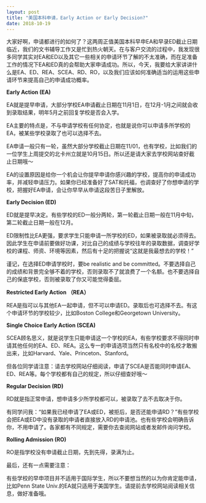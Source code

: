 ```yaml
---
layout: post
title: "美国本科申请，Early Action or Early Decision?"
date: 2018-10-19
---
```


大家好啊，申请都进行的如何了？这两周正值美国本科早申EA和早录ED截止日期临近，我们的文书辅导工作又是忙到热火朝天。在与客户交流的过程中，我发现很多同学其实对EA和ED以及其它一些相关的申请环节了解的不太准确，而在足准备工作的情况下EA和ED真的会帮助大家申请成功。所以，今天，我要给大家讲讲什么是EA、ED、REA、SCEA、RD、RO，以及我们应该如何准确适当的运用这些申请环节来提高自己的申请成功概率。

**Early Action (EA)**

EA就是提早申请，大部分学校EA申请截止日期在11月1日，在12月-1月之间就会收到录取结果，明年5月之前回复学校是否会入学。

EA主要的特点是，不与申请学校有任何协定，也就是说你可以申请多所学校的EA，被某些学校录取了也可以选择不去。

EA申请一般只有一轮，虽然大部分学校截止日期在11/01，也有学校，比如我们的一位学生上周提交的北卡州立就是10月15日。所以还是请大家去学校网站查好截止日期哦～

EA的设置原因是给你一个机会让你提早申请你感兴趣的学校，提高你的申请成功率，并减轻申请压力。如果你已经准备好了SAT和托福，也调查好了你想申请的学校，把握好EA申请，会让你早早从申请这段苦日子里解放。

**Early Decision (ED)**

ED就是提早决定。有些学校的ED一般分两轮，第一轮截止日期一般在11月中旬，第二轮截止日期一般在12月。

ED限制性比EA更强，要求学生只能申请一所学校的ED，如果被录取就必须得去。因此学生在申请前要做好功课，对比自己的成绩与学校往年的录取数据，调查好学校的课程、师资、环境等因素，然后有十足的把握说“这就是我最想去的学校！”

谨记，在选择ED申请学校时，要be realistic and be committed。不要选择自己的成绩和背景完全够不着的学校，否则录取不了就浪费了一个名额。也不要选择自己的保底学校，否则被录取了你又可能觉得委屈。

**Restricted Early Action （REA）**

REA是指可以与其他EA一起申请，但不可以申请ED。录取后也可选择不去。有这个申请环节的学校较少，比如Boston College和Georgetown University。

**Single Choice Early Action (SCEA)**

SCEA顾名思义，就是说学生只能申请这一个学校的EA，有些学校要求不得同时申请其他任何的EA、ED、REA。这么专一的申请选项当然只有名校中的名校才敢搬出来，比如Harvard、Yale、Princeton、Stanford。

但各位同学请注意：请去学校网站仔细阅读，申请了SCEA是否能同时申请EA、ED、REA等。每个学校都有自己的规定，所以仔细查好哦～

**Regular Decision (RD)**

RD就是指正常申请，想申请多少所学校都可以，被录取了去不去取决于你。

有同学问我：“如果我已经申请了EA或ED，被拒后，是否还能申请RD？”有些学校会把EA或ED中没有录取的申请者直接放入RD的申请池。也有些学校会明确告诉你，不用申请了。各家都有不同规定，需要你去查阅网站或者发邮件询问学校。

**Rolling Admission (RO)**

RO是指学校没有申请截止日期，先到先得，录满为止。

最后，还有一点需要注意：

有些学校的早申项目并不适用于国际学生，所以不要想当然的以为你肯定能申请，比如Penn State Univ.的EA就只适用于美国学生。请提前去学校网站阅读相关信息，做好准备哦。
